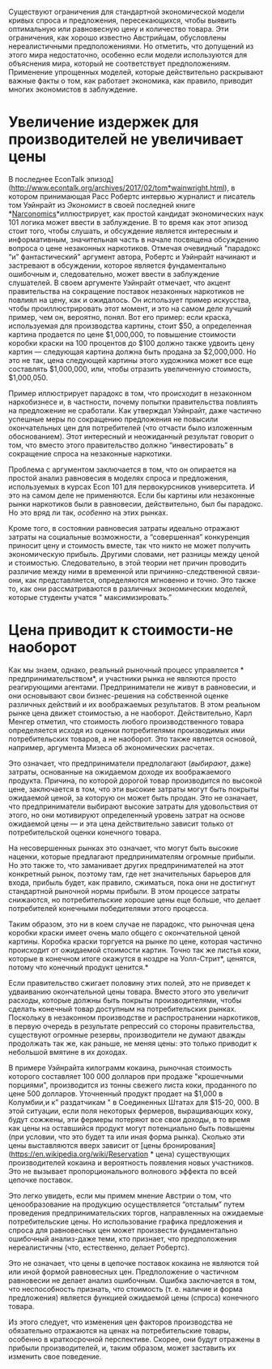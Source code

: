 Существуют ограничения для стандартной экономической модели кривых спроса и предложения, пересекающихся, чтобы выявить оптимальную или равновесную цену и количество товара. Эти ограничения, как хорошо известно Австрийцам, обусловлены нереалистичными предположениями. Но отметить, что допущений из этого мира недостаточно, особенно если модели используются для объяснения мира, который не соответствует предположениям. Применение упрощенных моделей, которые действительно раскрывают важные факты о том, как работает экономика, как правило, приводит многих экономистов в заблуждение.

# Увеличение издержек для производителей не увеличивает цены

В последнее EconTalk эпизод](http://www.econtalk.org/archives/2017/02/tom*wainwright.html), в котором принимающая Расс Робертс интервью журналист и писатель том Уэйнрайт из *Экономист* в своей последней книге *[Narconomics](https://www.amazon.com/Narconomics-How-Run-Drug-Cartel/dp/1610395832/?tag=misesinsti-20)*иллюстрирует, как простой кандидат экономических наук 101 логика может ввести в заблуждение. В то время как этот эпизод стоит того, чтобы слушать, и обсуждение является интересным и информативным, значительная часть в начале посвящена обсуждению вопроса о цене незаконных наркотиков. Отмечая очевидный "парадокс “и” фантастический" аргумент автора, Робертс и Уэйнрайт начинают и застревают в обсуждении, которое является фундаментально ошибочным и, следовательно, может ввести в заблуждение слушателей.
В своем аргументе Уэйнрайт отмечает, что акцент правительства на сокращение поставок незаконных наркотиков не повлиял на цену, как и ожидалось. Он использует пример искусства, чтобы проиллюстрировать этот момент, и это на самом деле лучший пример, чем он, вероятно, понял. Вот его пример: если краска, используемая для производства картины, стоит $50, а определенная картина продается по цене $1,000,000, то повышение стоимости коробки краски на 100 процентов до $100 должно также удвоить цену картин — следующая картина должна быть продана за $2,000,000. Но это не так, цена следующей картины этого художника может все еще составлять $1,000,000, или, чтобы отразить увеличенную стоимость, $1,000,050.

Пример иллюстрирует парадокс в том, что происходит в незаконном наркобизнесе и, в частности, почему попытки правительства повлиять на предложение не сработали. Как утверждал Уэйнрайт, даже частично успешные меры по сокращению предложения не повысили окончательных цен для потребителей (что отчасти было изложенным обоснованием). Этот интересный и неожиданный результат говорит о том, что вместо этого правительство должно “инвестировать” в сокращение спроса на незаконные наркотики.

Проблема с аргументом заключается в том, что он опирается на простой анализ равновесия в моделях спроса и предложения, используемых в курсах Econ 101 для первокурсников университета. И это на самом деле не применяются. Если бы картины или незаконные рынки наркотиков были в равновесии, действительно, был бы парадокс. Но это вряд ли так, *особенно* на этих рынках.

Кроме того, в состоянии равновесия затраты идеально отражают затраты на социальные возможности, а “совершенная” конкуренция приносит цену и стоимость вместе, так что никто не может получить экономическую прибыль. Другими словами, нет разницы между ценой и стоимостью. Следовательно, в этой теории нет причин проводить различие между ними в временной или причинно-следственной связи-они, как представляется, определяются мгновенно и точно. Это также то, как они рассматриваются в различных экономических моделей, которые студенты учатся " максимизировать.”

# Цена приводит к стоимости-не наоборот

Как мы знаем, однако, реальный рыночный процесс управляется * предпринимательством*, и участники рынка не являются просто реагирующими агентами. Предприниматели не живут в равновесии, и они основывают свои бизнес-решения на собственной оценке различных действий и их воображаемых результатов. В этом реальном рынке цена движет стоимостью, а не наоборот. Действительно, Карл Менгер отметил, что стоимость любого производственного товара определяется исходя из оценки потребителями производимых ими потребительских товаров, а не наоборот. Это также является основой, например, аргумента Мизеса об экономических расчетах.

Это означает, что предприниматели предполагают (*выбирают*, даже) затраты, основанные на ожидаемом доходе их воображаемого продукта. Причина, по которой дорогой товар производится по высокой цене, заключается в том, что эти высокие затраты могут быть покрыты ожидаемой ценой, за которую он может быть продан. Это не означает, что предприниматели выбирают высокие затраты для удовольствия от этого, но они мотивируют определенный уровень затрат на основе ожидаемой цены — и эта цена действительно зависит только от потребительской оценки конечного товара.

На несовершенных рынках это означает, что могут быть высокие наценки, которые предлагают предпринимателям огромные прибыли. Но это также то, что заманивает других предпринимателей на этот конкретный рынок, поэтому там, где нет значительных барьеров для входа, прибыль будет, как правило, сжиматься, пока они не достигнут стандартной рыночной нормы прибыли. В этом процессе затраты снижаются, но потребительские хорошие цены еще больше, что делает потребителей конечными победителями этого процесса.

Таким образом, это ни в коем случае не парадокс, что рыночная цена коробки краски имеет очень мало общего с окончательной ценой картины. Коробка краски торгуется на рынке по цене, которая частично происходит от ожидаемой стоимости картин. Точно так же листья коки, которые в конечном итоге окажутся в ноздре на Уолл-Стрит*, ценятся, потому что конечный продукт ценится.*

Если правительство сжигает половину этих полей, это не приведет к удваиванию окончательной цены товара. Вместо этого это увеличит расходы, которые должны быть покрыты производителями, чтобы сделать конечный товар доступным на потребительских рынках. Поскольку в незаконном производстве и распространении наркотиков, в первую очередь в результате репрессий со стороны правительства, существуют огромные резервы, производители не думают дважды продолжать так же, как раньше, не меняя цены: это только приводит к небольшой вмятине в их доходах.

В примере Уэйнрайта килограмм кокаина, рыночная стоимость которого составляет 100 000 долларов при продаже "крошечными порциями", производится из тонны свежего листа коки, проданного по цене 500 долларов. Уточненный продукт продает на $1,000 в Колумбии,и к” раздатчикам " в Соединенных Штатах для $15-20, 000. В этой ситуации, если поля некоторых фермеров, выращивающих коку, будут сожжены, эти фермеры потеряют все свои доходы, в то время как цены на оставшийся продукт могут потенциально быть повышены (при условии, что это будет та или иная форма рынка). Сколько эти цены выставляются вверх зависит от [цены бронирования] (https://en.wikipedia.org/wiki/Reservation * цена) существующих производителей кокаина и вероятность появления новых участников. Это не вызывает пропорционального волнового эффекта по всей цепочке поставок.

Это легко увидеть, если мы примем мнение Австрии о том, что ценообразование на продукцию осуществляется “отсталым” путем проведения предпринимательских торгов, направленных на ожидаемые потребительские цены. Но использование графика предложения и спроса для равновесных цен может произвести фундаментально ошибочный анализ-даже теми, кто признает, что предположения нереалистичны (что, естественно, делает Робертс).

Это не означает, что цены в цепочке поставок кокаина не являются той или иной формой равновесных цен. Предположение о частичном равновесии не делает анализ ошибочным. Ошибка заключается в том, что неспособность признать, что стоимость (т. е. наличие и форма предложения) является функцией ожидаемой цены (спроса) конечного товара.

Из этого следует, что изменения цен факторов производства не обязательно отражаются на ценах на потребительские товары, особенно в краткосрочной перспективе. Скорее, они будут отражены в прибыли производителей, и, таким образом, может заставить их изменить свое поведение.
